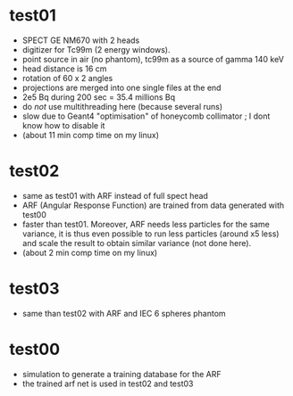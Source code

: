 

# test01 

- SPECT GE NM670 with 2 heads
- digitizer for Tc99m (2 energy windows).
- point source in air (no phantom), tc99m as a source of gamma 140 keV
- head distance is 16 cm
- rotation of 60 x 2 angles
- projections are merged into one single files at the end 
- 2e5 Bq during 200 sec = 35.4 millions Bq
- do *not* use multithreading here (because several runs)
- slow due to Geant4 "optimisation" of honeycomb collimator ; I dont know how to disable it
- (about 11 min comp time on my linux)


# test02

- same as test01 with ARF instead of full spect head
- ARF (Angular Response Function) are trained from data generated with test00
- faster than test01. Moreover, ARF needs less particles for the same variance, it is thus even possible to run 
less particles (around x5 less) and scale the result to obtain similar variance (not done here).
- (about 2 min comp time on my linux)


# test03

- same than test02 with ARF and IEC 6 spheres phantom


# test00

- simulation to generate a training database for the ARF
- the trained arf net is used in test02 and test03